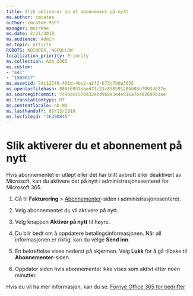 ```yaml
---
title: Slik aktiverer du et abonnement på nytt
ms.author: cmcatee
author: cmcatee-MSFT
manager: mnirkhe
ms.date: 2/21/2018
ms.audience: Admin
ms.topic: article
ROBOTS: NOINDEX, NOFOLLOW
localization_priority: Priority
ms.collection: Adm_O365
ms.custom:
- "441"
- "1500017"
ms.assetid: 7dc125f8-491d-4bc2-a2f2-b73c7bda3035
ms.openlocfilehash: 886f6933daed7fc21c858591286b05b7093d627e
ms.sourcegitcommit: 7c90dcc570d32ebd968e3e4e816a7b482890b3a4
ms.translationtype: HT
ms.contentlocale: nb-NO
ms.lasthandoff: 08/13/2019
ms.locfileid: "36390845"
---
```

# <a name="how-to-reactivate-a-subscription"></a>Slik aktiverer du et abonnement på nytt

Hvis abonnementet er utløpt eller det har blitt avbrutt eller deaktivert av Microsoft, kan du aktivere det på nytt i administrasjonssenteret for Microsoft 365.
  
1. Gå til **Fakturering** \> [Abonnementer](https://go.microsoft.com/fwlink/p/?linkid=842054)-siden i administrasjonssenteret.

2. Velg abonnementet du vil aktivere på nytt.

3. Velg knappen **Aktiver på nytt** til høyre.

4. Du blir bedt om å oppdatere betalingsinformasjonen. Når all informasjonen er riktig, kan du velge **Send inn**.

5. En bekreftelse vises nederst på skjermen. Velg **Lukk** for å gå tilbake til **Abonnementer**-siden.

6. Oppdater siden hvis abonnementet ikke vises som aktivt etter noen minutter.

Hvis du vil ha mer informasjon, kan du se: [Fornye Office 365 for bedrifter](https://docs.microsoft.com/nb-NO/office365/admin/subscriptions-and-billing/renew-your-subscription)
